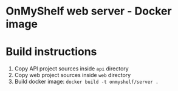 # OnMyShelf web server - Docker image

# Build instructions
1. Copy API project sources inside `api` directory
2. Copy web project sources inside `web` directory
3. Build docker image: `docker build -t onmyshelf/server .`
